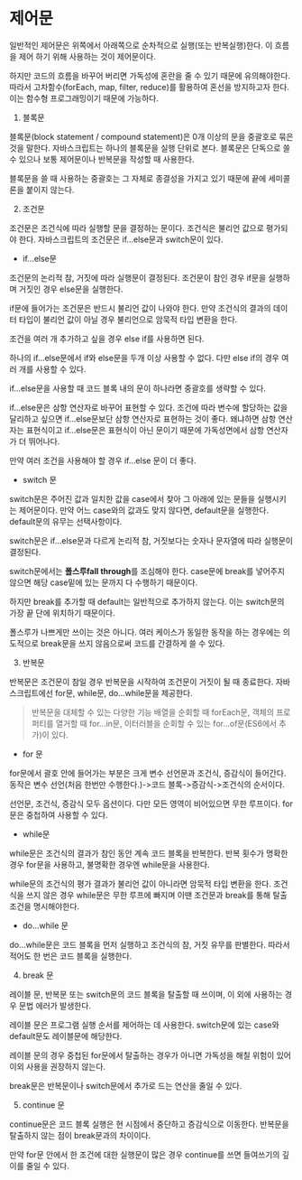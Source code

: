# 제어문

일반적인 제어문은 위쪽에서 아래쪽으로 순차적으로 실행(또는 반복실행)한다. 이 흐름을 제어 하기 위해 사용하는 것이 제어문이다. 

하지만 코드의 흐름을 바꾸어 버리면 가독성에 혼란을 줄 수 있기 때문에 유의해야한다. 따라서 고차함수(forEach, map, filter, reduce)를 활용하여 혼선을 방지하고자 한다. 이는 함수형 프로그래밍이기 때문에 가능하다.

1. 블록문

블록문(block statement / compound statement)은 0개 이상의 문을 중괄호로 묶은 것을 말한다. 자바스크립트는 하나의 블록문을 실행 단위로 본다. 블록문은 단독으로 쓸 수 있으나 보통 제어문이나 반복문을 작성할 때 사용한다.

블록문을 쓸 때 사용하는 중괄호는 그 자체로 종결성을 가지고 있기 때문에 끝에 세미콜론을 붙이지 않는다.

2. 조건문

조건문은 조건식에 따라 실행할 문을 결정하는 문이다. 조건식은 불리언 값으로 평가되야 한다. 자바스크립트의 조건문은 if...else문과 switch문이 있다.

- if...else문

조건문의 논리적 참, 거짓에 따라 실행문이 결정된다. 조건문이 참인 경우 if문을 실행하며 거짓인 경우 else문을 실행한다.

if문에 들어가는 조건문은 반드시 불리언 값이 나와야 한다. 만약 조건식의 결과의 데이터 타입이 불리언 값이 아닐 경우 불리언으로 암묵적 타입 변환을 한다.

조건을 여러 개 추가하고 싶을 경우 else if를 사용하면 된다.

하나의 if...else문에서 if와 else문을 두개 이상 사용할 수 없다. 다만 else if의 경우 여러 개를 사용할 수 있다.

if...else문을 사용할 때 코드 블록 내의 문이 하나라면 중괄호를 생략할 수 있다.

if...else문은 삼항 연산자로 바꾸어 표현할 수 있다. 조건에 따라 변수에 할당하는 값을 달리하고 싶으면 if...else문보단 삼항 연산자로 표현하는 것이 좋다. 왜냐하면 삼항 연산자는 표현식이고 if...else문은 표현식이 아닌 문이기 때문에 가독성면에서 삼항 연산자가 더 뛰어나다.

만약 여러 조건을 사용해야 할 경우 if...else 문이 더 좋다.

- switch 문

switch문은 주어진 값과 일치한 값을 case에서 찾아 그 아래에 있는 문들을 실행시키는 제어문이다. 만약 어느 case와의 값과도 맞지 않다면, default문을 실행한다. default문의 유무는 선택사항이다.

switch문은 if...else문과 다르게 논리적 참, 거짓보다는 숫자나 문자열에 따라 실행문이 결정된다. 

switch문에서는 **폴스루fall through**를 조심해야 한다. case문에 break를 넣어주지 않으면 해당 case밑에 있는 문까지 다 수행하기 때문이다.

하지만 break를 추가할 때 default는 일반적으로 추가하지 않는다. 이는 switch문의 가장 끝 단에 위치하기 때문이다.

폴스루가 나쁘게만 쓰이는 것은 아니다. 여러 케이스가 동일한 동작을 하는 경우에는 의도적으로 break문을 쓰지 않음으로써 코드를 간결하게 쓸 수 있다.

3. 반복문

반복문은 조건문이 참일 경우 반복문을 시작하여 조건문이 거짓이 될 때 종료한다. 자바스크립트에선 for문, while문, do...while문을 제공한다.

> 반복문을 대체할 수 있는 다양한 기능 
    배열을 순회할 때 forEach문, 객체의 프로퍼티를 열거할 때 for...in문, 이터러블을 순회할 수 있는 for...of문(ES6에서 추가)이 있다. 

- for 문

for문에서 괄호 안에 들어가는 부분은 크게 변수 선언문과 조건식, 증감식이 들어간다. 동작은 변수 선언(처음 한번만 수행한다.)->코드 블록->증감식->조건식의 순서이다.

선언문, 조건식, 증감식 모두 옵션이다. 다만 모든 영역이 비어있으면 무한 루프이다. for문은 중첩하여 사용할 수 있다.

- while문

while문은 조건식의 결과가 참인 동안 계속 코드 블록을 반복한다. 반복 횟수가 명확한 경우 for문을 사용하고, 불명확한 경우엔 while문을 사용한다.

while문의 조건식의 평가 결과가 불리언 값이 아니라면 암묵적 타입 변환을 한다. 조건식을 쓰지 않은 경우 while문은 무한 루프에 빠지며 이땐 조건문과 break를 통해 탈출 조건을 명시해야한다.

- do...while 문

do...while문은 코드 블록을 먼저 실행하고 조건식의 참, 거짓 유무를 판별한다. 따라서 적어도 한 번은 코드 블록을 실행한다.

4. break 문

레이블 문, 반복문 또는 switch문의 코드 블록을 탈출할 때 쓰이며, 이 외에 사용하는 경우 문법 에러가 발생한다.

레이블 문은 프로그램 실행 순서를 제어하는 데 사용한다. switch문에 있는 case와 default문도 레이블문에 해당한다.

레이블 문의 경우 중첩된 for문에서 탈출하는 경우가 아니면 가독성을 해칠 위험이 있어 이외 사용을 권장하지 않는다.

break문은 반복문이나 switch문에서 추가로 드는 연산을 줄일 수 있다.

5. continue 문

continue문은 코드 블록 실행은 현 시점에서 중단하고 증감식으로 이동한다. 반복문을 탈출하지 않는 점이 break문과의 차이이다.

만약 for문 안에서 한 조건에 대한 실행문이 많은 경우 continue를 쓰면 들여쓰기의 깊이를 줄일 수 있다.